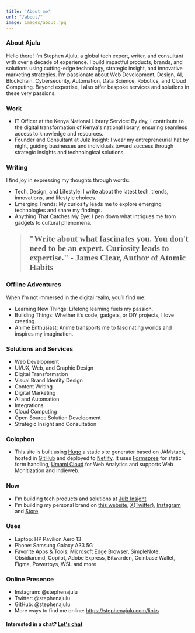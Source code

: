 ```yaml
---
title: 'About me'
url: "/about/"
image: images/about.jpg
---
```


### About Ajulu
Hello there! I’m Stephen Ajulu, a global tech expert, writer, and consultant with over a decade of experience. I build impactful products, brands, and solutions using cutting-edge technology, strategic insight, and innovative marketing strategies. I'm passionate about Web Development, Design, AI, Blockchain, Cybersecurity, Automation, Data Science, Robotics, and Cloud Computing. Beyond expertise, I also offer bespoke services and solutions in these very passions.

### Work
- IT Officer at the Kenya National Library Service: By day, I contribute to the digital transformation of Kenya's national library, ensuring seamless access to knowledge and resources.
- Founder and Consultant at Julz Insight: I wear my entrepreneurial hat by night, guiding businesses and individuals toward success through strategic insights and technological solutions.

### Writing
I find joy in expressing my thoughts through words:
- Tech, Design, and Lifestyle: I write about the latest tech, trends, innovations, and lifestyle choices.
- Emerging Trends: My curiosity leads me to explore emerging technologies and share my findings.
- Anything That Catches My Eye: I pen down what intrigues me from gadgets to cultural phenomena.

<blockquote cite="https://twitter.com/JamesClear/status/1108397795763990528" style="font-family: Newsreader;font-weight: bold;font-size: 23px;">"Write about what fascinates you. You don't need to be an expert. Curiosity leads to expertise." - James Clear, Author of Atomic Habits</blockquote>

### Offline Adventures
When I’m not immersed in the digital realm, you’ll find me:
- Learning New Things: Lifelong learning fuels my passion.
- Building Things: Whether it’s code, gadgets, or DIY projects, I love creating.
- Anime Enthusiast: Anime transports me to fascinating worlds and inspires my imagination.

### Solutions and Services
- Web Development
- UI/UX, Web, and Graphic Design
- Digital Transformation
- Visual Brand Identity Design
- Content Writing
- Digital Marketing
- AI and Automation
- Integrations
- Cloud Computing
- Open Source Solution Development
- Strategic Insight and Consultation

### Colophon
- This site is built using [Hugo](https://gohugo.io) a static site generator based on JAMstack, hosted in [GitHub](https://github.com) and deployed to [Netlify](https://netlify.com). It uses [Formspree](https://formspree.io) for static form handling, [Umami Cloud](https://umami.is) for Web Analytics and supports Web Monitization and Indieweb.

### Now
- I'm building tech products and solutions at [Julz Insight](https://julzinsight.co)
- I'm building my personal brand on [this website](https://ajulu3.netlify.app), [X(Twitter)](https://twitter.com/stephenajulu), [Instagram](https://instagram.com/stephenajulu) and [Store](https://stephenajulu.gumroad.com)

### Uses
- Laptop: HP Pavilion Aero 13
- Phone: Samsung Galaxy A33 5G
- Favorite Apps & Tools: Microsoft Edge Browser, SimpleNote, Obsidian.md, Copilot, Adobe Express, Bitwarden, Coinbase Wallet, Figma, Powertoys, WSL and more

### Online Presence
- Instagram: @stephenajulu
- Twitter: @stephenajulu
- GitHub: @stephenajulu
- More ways to find me online: https://stephenajulu.com/links

#### Interested in a chat? [Let's chat](mailto:ajulu.b22uf@aleeas.com)
